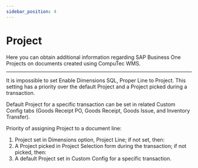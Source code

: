 ```yaml
---
sidebar_position: 4
---
```


# Project

Here you can obtain additional information regarding SAP Business One Projects on documents created using CompuTec WMS.

---

It is impossible to set Enable Dimensions SQL, Proper Line to Project. This setting has a priority over the default Project and a Project picked during a transaction.

Default Project for a specific transaction can be set in related Custom Config tabs (Goods Receipt PO, Goods Receipt, Goods Issue, and Inventory Transfer).

Priority of assigning Project to a document line:

1. Project set in Dimensions option, Project Line; if not set, then:
2. A Project picked in Project Selection form during the transaction; if not picked, then:
3. A default Project set in Custom Config for a specific transaction.
